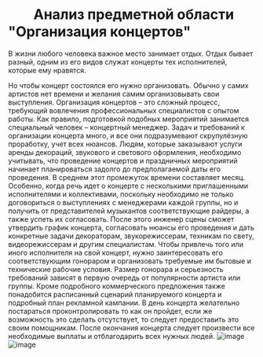 # ㅤㅤАнализ предметной области "Организация концертов"

В жизни любого человека важное место занимает отдых. Отдых бывает разный, одним из его видов служат концерты тех исполнителей, которые ему нравятся. 

Но чтобы концерт состоялся его нужно организовать. Обычно у самих артистов нет времени и желания самим организовывать свои выступления. Организация концертов – это сложный процесс, требующий вовлечения профессиональных специалистов с опытом работы. Как правило, подготовкой подобных мероприятий занимается специальный человек – концертный менеджер.
Задач и требований к организации концерта много, и все они подразумевают скрупулёзную проработку, учет всех нюансов.
Людям, которые заказывают услуги аренды декораций, звукового и светового оформления, необходимо учитывать, что проведение концертов и праздничных мероприятий начинает планироваться задолго до предполагаемой даты его проведения. В среднем этот промежуток времени составляет месяц. Особенно, когда речь идет о концерте с несколькими приглашенными исполнителями и коллективами, поскольку необходимо не только договориться о выступлениях с менеджерами каждой группы, но и получить от представителей музыкантов соответствующие райдеры, а также успеть их согласовать.
После этого инженер сцены сможет утвердить график концерта, согласовать нюансы его проведения и дать конкретные задачи декораторам, звукорежиссерам, техникам по свету, видеорежиссерам и другим специалистам.
 Чтобы привлечь того или иного исполнителя на свой концерт, нужно заинтересовать его соответствующим гонораром и организовать требуемые им бытовые и технические рабочие условия. Размер гонорара и серьезность требований зависят в первую очередь от популярности артиста или группы. Кроме подробного коммерческого предложения также понадобится расписанный сценарий планируемого концерта и подробный план рекламной кампании.  В день концерта желательно постараться проконтролировать то как он пройдет, если же возможность это сделать отсутствует, то следует предоставить это своим помощникам.  После окончания концерта следует произвести все необходимые выплаты и отблагодарить всех нужных людей.
![image](https://user-images.githubusercontent.com/104776734/195512714-0ac86c37-4f20-4d24-8659-b6223953e081.png)
![image](https://user-images.githubusercontent.com/104776734/195512757-9e8169cd-6520-4145-8991-19f842125234.png)
